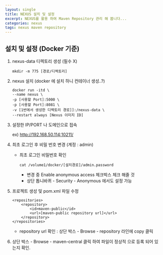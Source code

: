 ```yaml
---
layout: single
title: NEXUS 설치 및 설정
excerpt: NEXUS를 활용 하여 Maven Repository 관리 해 봅니다...
categories: nexus
tags: nexus maven repository
---
```


## 설치 및 설정 (Docker 기준)

1. nexus-data 디렉토리 생성 (필수 X)
    ```
    mkdir -m 775 [경로/디렉토리]
    ```

2. nexus 설치 (docker 에 설치 하니 컨테이너 생성..?)
    ```
    docker run -itd \
    --name nexus \
    -p [사용할 Port]:5000 \
    -p [사용할 Port]:8081 \
    -v [1번에서 생성한 디렉토리 경로]]:/nexus-data \
    --restart always [Nexus 이미지 ID]
    ```

3. 설정한 IP/PORT 나 도메인으로 접속

    ex) http://192.168.50.114:10211/

4. 최초 로그인 후 비밀 번호 변경 (계정 : admin)
    * 최초 로그인 비밀번호 확인

        ```
        cat /volume1/docker/[설치경로]/admin.password
        ```
        * 변경 중 Enable anonymous access 체크박스 체크 해줄 것
        * 상단 톱니바퀴 - Security - Anonymous 에서도 설정 가능

5. 프로젝트 생성 및 pom.xml 파일 수정

    ```
    <repositories>
        <repository>
            <id>maven-public</id>
            <url>[maven-public repository url]</url>
        </repository>
    </repositories>
   ```
    * repository url 확인
    : 상단 박스 - Browse - repository 라인에 copy 클릭

6. 상단 박스 - Browse - maven-central 클릭 하여 파일이 정상적 으로 등록 되어 있는지 확인.



